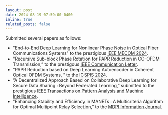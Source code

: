 ```yaml
---
layout: post
date: 2024-08-19 07:59:00-0400
inline: true
related_posts: false
---
```


Submitted several papers as follows:
- "End-to-End Deep Learning for Nonlinear Phase Noise in Optical Fiber Communications Systems" to the prestigious <a href="https://mecom2024.ieee-mecom.org/">IEEE MECOM 2024</a>.
- "Recursive Sub-block Phase Rotation for PAPR Reduction in CO-OFDM Transmission,” to the prestigous <a href="https://ieeexplore.ieee.org/xpl/RecentIssue.jsp?punumber=4234">IEEE Communication Letter</a>.
- "PAPR Reduction based on Deep Learning Autoencoder in Coherent Optical OFDM Systems, ” to the <a href="https://icspis.com/">ICSPIS 2024</a>.
- ”A Decentralized Approach Based on Collaborative Deep Learning for Secure Data Sharing : Beyond Federated Learning,” submitted to the prestigious <a href="https://ieeexplore.ieee.org/xpl/RecentIssue.jsp?punumber=34">IEEE Transactions on Pattern Analysis and Machine
Intelligence</a>.
-  ”Enhancing Stability and Efficiency in MANETs : A Multicriteria Algorithm for Optimal Multipoint Relay Selection,” to the <a href="https://www.mdpi.com/journal/information">MDPI Information Journal</a>.

